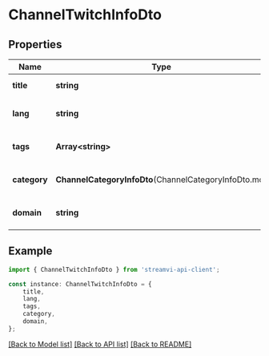 # ChannelTwitchInfoDto


## Properties

Name | Type | Description | Notes
------------ | ------------- | ------------- | -------------
**title** | **string** | Title of the channel | [default to undefined]
**lang** | **string** |  | [optional] [default to undefined]
**tags** | **Array&lt;string&gt;** |  | [optional] [default to undefined]
**category** | **ChannelCategoryInfoDto**(ChannelCategoryInfoDto.md) |  | [optional] [default to undefined]
**domain** | **string** |  | [optional] [default to undefined]

## Example

```typescript
import { ChannelTwitchInfoDto } from 'streamvi-api-client';

const instance: ChannelTwitchInfoDto = {
    title,
    lang,
    tags,
    category,
    domain,
};
```

[[Back to Model list]](../README.md#documentation-for-models) [[Back to API list]](../README.md#documentation-for-api-endpoints) [[Back to README]](../README.md)
